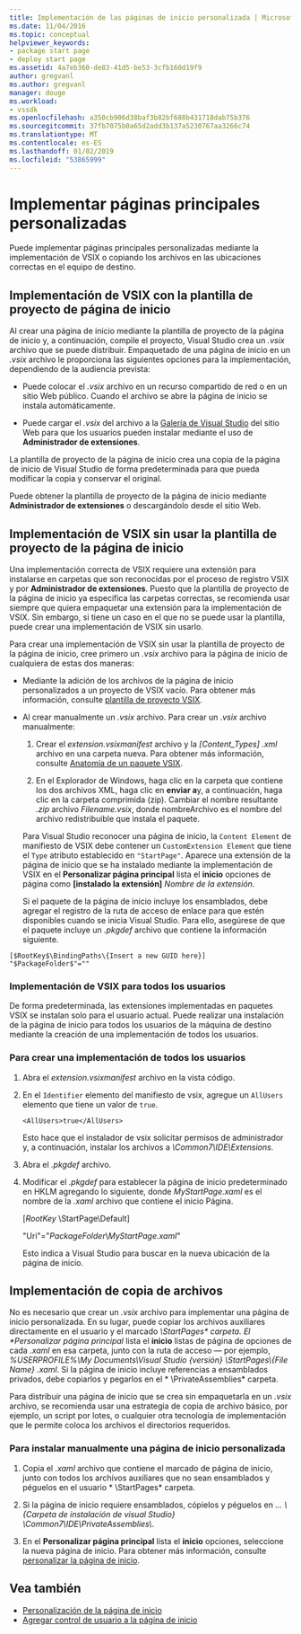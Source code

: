```yaml
---
title: Implementación de las páginas de inicio personalizada | Microsoft Docs
ms.date: 11/04/2016
ms.topic: conceptual
helpviewer_keywords:
- package start page
- deploy start page
ms.assetid: 4a7eb360-de83-41d5-be53-3cfb160d19f9
author: gregvanl
ms.author: gregvanl
manager: douge
ms.workload:
- vssdk
ms.openlocfilehash: a350cb906d38baf3b82bf688b431718dab75b376
ms.sourcegitcommit: 37fb7075b0a65d2add3b137a5230767aa3266c74
ms.translationtype: MT
ms.contentlocale: es-ES
ms.lasthandoff: 01/02/2019
ms.locfileid: "53865999"
---
```

# <a name="deploy-custom-start-pages"></a>Implementar páginas principales personalizadas

Puede implementar páginas principales personalizadas mediante la implementación de VSIX o copiando los archivos en las ubicaciones correctas en el equipo de destino.

## <a name="vsix-deployment-by-using-the-start-page-project-template"></a>Implementación de VSIX con la plantilla de proyecto de página de inicio

Al crear una página de inicio mediante la plantilla de proyecto de la página de inicio y, a continuación, compile el proyecto, Visual Studio crea un *.vsix* archivo que se puede distribuir. Empaquetado de una página de inicio en un *.vsix* archivo le proporciona las siguientes opciones para la implementación, dependiendo de la audiencia prevista:

-   Puede colocar el *.vsix* archivo en un recurso compartido de red o en un sitio Web público. Cuando el archivo se abre la página de inicio se instala automáticamente.

-   Puede cargar el *.vsix* del archivo a la [Galería de Visual Studio](http://go.microsoft.com/fwlink/?LinkID=123847) del sitio Web para que los usuarios pueden instalar mediante el uso de **Administrador de extensiones**.

La plantilla de proyecto de la página de inicio crea una copia de la página de inicio de Visual Studio de forma predeterminada para que pueda modificar la copia y conservar el original.

Puede obtener la plantilla de proyecto de la página de inicio mediante **Administrador de extensiones** o descargándolo desde el sitio Web.

## <a name="vsix-deployment-without-using-the-start-page-project-template"></a>Implementación de VSIX sin usar la plantilla de proyecto de la página de inicio
 Una implementación correcta de VSIX requiere una extensión para instalarse en carpetas que son reconocidas por el proceso de registro VSIX y por **Administrador de extensiones**. Puesto que la plantilla de proyecto de la página de inicio ya especifica las carpetas correctas, se recomienda usar siempre que quiera empaquetar una extensión para la implementación de VSIX. Sin embargo, si tiene un caso en el que no se puede usar la plantilla, puede crear una implementación de VSIX sin usarlo.

 Para crear una implementación de VSIX sin usar la plantilla de proyecto de la página de inicio, cree primero un *.vsix* archivo para la página de inicio de cualquiera de estas dos maneras:

- Mediante la adición de los archivos de la página de inicio personalizados a un proyecto de VSIX vacío. Para obtener más información, consulte [plantilla de proyecto VSIX](../extensibility/vsix-project-template.md).

- Al crear manualmente un *.vsix* archivo. Para crear un *.vsix* archivo manualmente:

  1.  Crear el *extension.vsixmanifest* archivo y la *[Content_Types] .xml* archivo en una carpeta nueva. Para obtener más información, consulte [Anatomía de un paquete VSIX](../extensibility/anatomy-of-a-vsix-package.md).

  2.  En el Explorador de Windows, haga clic en la carpeta que contiene los dos archivos XML, haga clic en **enviar a**y, a continuación, haga clic en la carpeta comprimida (zip). Cambiar el nombre resultante *.zip* archivo *Filename.vsix*, donde nombreArchivo es el nombre del archivo redistribuible que instala el paquete.

  Para Visual Studio reconocer una página de inicio, la `Content Element` de manifiesto de VSIX debe contener un `CustomExtension Element` que tiene el `Type` atributo establecido en `"StartPage"`. Aparece una extensión de la página de inicio que se ha instalado mediante la implementación de VSIX en el **Personalizar página principal** lista el **inicio** opciones de página como **[instalado la extensión]** *Nombre de la extensión*.

  Si el paquete de la página de inicio incluye los ensamblados, debe agregar el registro de la ruta de acceso de enlace para que estén disponibles cuando se inicia Visual Studio. Para ello, asegúrese de que el paquete incluye un *.pkgdef* archivo que contiene la información siguiente.

```
[$RootKey$\BindingPaths\{Insert a new GUID here}]
"$PackageFolder$"=""
```

### <a name="vsix-deployment-for-all-users"></a>Implementación de VSIX para todos los usuarios
 De forma predeterminada, las extensiones implementadas en paquetes VSIX se instalan solo para el usuario actual. Puede realizar una instalación de la página de inicio para todos los usuarios de la máquina de destino mediante la creación de una implementación de todos los usuarios.

### <a name="to-create-an-all-users-deployment"></a>Para crear una implementación de todos los usuarios

1.  Abra el *extension.vsixmanifest* archivo en la vista código.

2.  En el `Identifier` elemento del manifiesto de vsix, agregue un `AllUsers` elemento que tiene un valor de `true`.

    ```
    <AllUsers>true</AllUsers>
    ```

     Esto hace que el instalador de vsix solicitar permisos de administrador y, a continuación, instalar los archivos a *\Common7\IDE\Extensions*.

3.  Abra el *.pkgdef* archivo.

4.  Modificar el *.pkgdef* para establecer la página de inicio predeterminado en HKLM agregando lo siguiente, donde *MyStartPage.xaml* es el nombre de la *.xaml* archivo que contiene el inicio Página.

     [$RootKey$ \StartPage\Default]

     "Uri"="$PackageFolder$\\*MyStartPage.xaml*"

     Esto indica a Visual Studio para buscar en la nueva ubicación de la página de inicio.

## <a name="file-copy-deployment"></a>Implementación de copia de archivos
 No es necesario que crear un *.vsix* archivo para implementar una página de inicio personalizada. En su lugar, puede copiar los archivos auxiliares directamente en el usuario y el marcado <em>\StartPages\* carpeta. El **Personalizar página principal</em>*  lista el **inicio** listas de página de opciones de cada *.xaml* en esa carpeta, junto con la ruta de acceso — por ejemplo, *%USERPROFILE%\My Documents\Visual Studio {versión} \StartPages\\{File Name} .xaml*. Si la página de inicio incluye referencias a ensamblados privados, debe copiarlos y pegarlos en el * \PrivateAssemblies\* carpeta.

 Para distribuir una página de inicio que se crea sin empaquetarla en un *.vsix* archivo, se recomienda usar una estrategia de copia de archivo básico, por ejemplo, un script por lotes, o cualquier otra tecnología de implementación que le permite coloca los archivos el directorios requeridos.

### <a name="to-manually-install-a-custom-start-page"></a>Para instalar manualmente una página de inicio personalizada

1.  Copia el *.xaml* archivo que contiene el marcado de página de inicio, junto con todos los archivos auxiliares que no sean ensamblados y péguelos en el usuario * \StartPages\* carpeta.

2.  Si la página de inicio requiere ensamblados, cópielos y péguelos en *... \\{Carpeta de instalación de visual Studio} \Common7\IDE\PrivateAssemblies\\*.

3.  En el **Personalizar página principal** lista el **inicio** opciones, seleccione la nueva página de inicio. Para obtener más información, consulte [personalizar la página de inicio](../ide/customizing-the-start-page-for-visual-studio.md).

## <a name="see-also"></a>Vea también

- [Personalización de la página de inicio](../ide/customizing-the-start-page-for-visual-studio.md)
- [Agregar control de usuario a la página de inicio](../extensibility/adding-user-control-to-the-start-page.md)